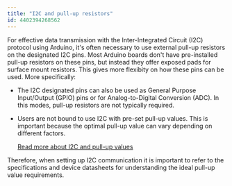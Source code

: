 ```yaml
---
title: "I2C and pull-up resistors"
id: 4402394268562
---
```


For effective data transmission with the Inter-Integrated Circuit (I2C) protocol using Arduino, it's often necessary to use external pull-up resistors on the designated I2C pins. Most Arduino boards don't have pre-installed pull-up resistors on these pins, but instead they offer exposed pads for surface mount resistors. This gives more flexibity on how these pins can be used. More specifically:

* The I2C designated pins can also be used as General Purpose Input/Output (GPIO) pins or for Analog-to-Digital Conversion (ADC). In this modes, pull-up resistors are not typically required.
* Users are not bound to use I2C with pre-set pull-up values. This is important because the optimal pull-up value can vary depending on different factors.

   <a class="link-external" href="https://learn.sparkfun.com/tutorials/i2c/i2c-at-the-hardware-level">Read more about I2C and pull-up values</a>

Therefore, when setting up I2C communication it is important to refer to the specifications and device datasheets for understanding the ideal pull-up value requirements.
